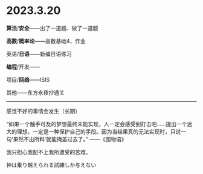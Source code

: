 # 2023.3.20

**算法**/**安全**——出了一道题、做了一道题

**高数**/**概率论**——高数基础4、作业

英语/**日语**——新编日语练习

**编程**/开发——

项目/**网络**——ISIS

其他——东方永夜抄通关

------

感觉不好的事情会发生（长期）

“如果一个触手可及的梦想最终未能实现，人一定会感受到打击吧……提出一个远大的理想，一定是一种保护自己的手段。因为当结果真的无法实现时，只说一句‘果然不出所料’就能掩盖过去了。” ——《囮物语》

我只担心我配不上我所遭受的苦难。

神は乗り越えられる試練しか与えない

